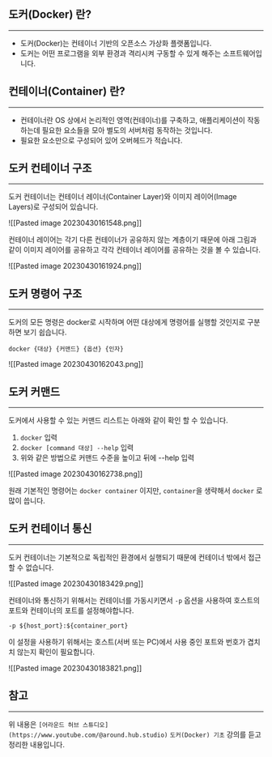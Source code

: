 
## 도커(Docker) 란?
---
- 도커(Docker)는 컨테이너 기반의 오픈소스 가상화 플랫폼입니다.
- 도커는 어떤 프로그램을 외부 환경과 격리시켜 구동할 수 있게 해주는 소프트웨어입니다.

## 컨테이너(Container) 란?
---
- 컨테이너란 OS 상에서 논리적인 영역(컨테이너)를 구축하고, 애플리케이션이 작동하는데 필요한 요소들을 모아 별도의 서버처럼 동작하는 것입니다.
- 필요한 요소만으로 구성되어 있어 오버헤드가 적습니다.

## 도커 컨테이너 구조
---
도커 컨테이너는 컨테이너 레이너(Container Layer)와 이미지 레이어(Image Layers)로 구성되어 있습니다.

![[Pasted image 20230430161548.png]]

컨테이너 레이어는 각기 다른 컨테이너가 공유하지 않는 계층이기 때문에 아래 그림과 같이 이미지 레이어를 공유하고 각각 컨테이너 레이어를 공유하는 것을 볼 수 있습니다.

![[Pasted image 20230430161924.png]]

## 도커 명령어 구조
---
도커의 모든 명령은 docker로 시작하며 어떤 대상에게 명령어를 실행할 것인지로 구분하면 보기 쉽습니다.

```
docker {대상} {커맨드} {옵션} {인자}
```

![[Pasted image 20230430162043.png]]

## 도커 커맨드
---
도커에서 사용할 수 있는 커맨드 리스트는 아래와 같이 확인 할 수 있습니다.

1. `docker` 입력
2. `docker [command 대상] --help` 입력
3. 위와 같은 방법으로 커맨드 수준을 높이고 뒤에 --help 입력

![[Pasted image 20230430162738.png]]

원래 기본적인 명령어는 `docker container` 이지만, `container`을 생략해서 `docker` 로 많이 씁니다.

## 도커 컨테이너 통신
---
도커 컨테이너는 기본적으로 독립적인 환경에서 실행되기 때문에 컨테이너 밖에서 접근할 수 없습니다.

![[Pasted image 20230430183429.png]]

컨테이너와 통신하기 위해서는 컨테이너를 가동시키면서 `-p` 옵션을 사용하여 호스트의 포트와 컨테이너의 포트를 설정해야합니다.

```
-p ${host_port}:${container_port}
```

이 설정을 사용하기 위해서는 호스트(서버 또는 PC)에서 사용 중인 포트와 번호가 겹치치 않는지 확인이 필요합니다.

![[Pasted image 20230430183821.png]]



## 참고
---
위 내용은 `[어라운드 허브 스튜디오](https://www.youtube.com/@around.hub.studio)` `도커(Docker) 기초` 강의를 듣고 정리한 내용입니다.
